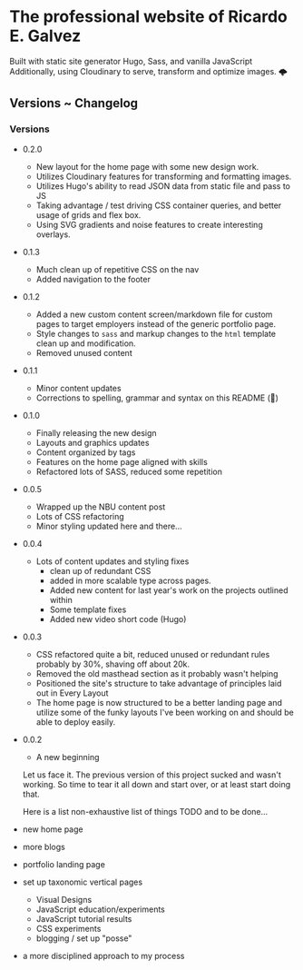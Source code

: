 # The professional website of Ricardo E. Galvez

Built with static site generator Hugo, Sass, and vanilla JavaScript
Additionally, using Cloudinary to serve, transform and optimize images. 🌩️

## Versions ~ Changelog

### Versions
- 0.2.0
  - New layout for the home page with some new design work.
  - Utilizes Cloudinary features for transforming and formatting images.
  - Utilizes Hugo's ability to read JSON data from static file and pass to JS
  - Taking advantage / test driving CSS container queries, and better usage of grids and flex box.
  - Using SVG gradients and noise features to create interesting overlays.

- 0.1.3
  - Much clean up of repetitive CSS on the nav
  - Added navigation to the footer

- 0.1.2
  - Added a new custom content screen/markdown file for custom pages to target employers instead of the generic portfolio page.
  - Style changes to `sass` and markup changes to the `html` template clean up and modification.
  - Removed unused content
 
- 0.1.1
  - Minor content updates
  - Corrections to spelling, grammar and syntax on this README (🥤)

- 0.1.0
  - Finally releasing the new design
  - Layouts and graphics updates
  - Content organized by tags
  - Features on the home page aligned with skills
  - Refactored lots of SASS, reduced some repetition

- 0.0.5
  - Wrapped up the NBU content post
  - Lots of CSS refactoring
  - Minor styling updated here and there...
  
- 0.0.4
  - Lots of content updates and styling fixes
    - clean up of redundant CSS
    - added in more scalable type across pages.
    - Added new content for last year's work on the projects outlined within
    - Some template fixes
    - Added new video short code (Hugo)
    
- 0.0.3
  - CSS refactored quite a bit, reduced unused or redundant rules probably by 30%, shaving off about 20k.
  - Removed the old masthead section as it probably wasn't helping
  - Positioned the site's structure to take advantage of principles laid out in Every Layout
  - The home page is now structured to be a better landing page and utilize some of the funky layouts I've been working on and should be able to deploy easily.

- 0.0.2
  
  - A new beginning
  
  Let us face it. The previous version of this project sucked and wasn't working. So time to tear it all down and start over, or at least start doing that.

  Here is a list non-exhaustive list of things TODO and to be done...

- new home page
- more blogs
- portfolio landing page
- set up taxonomic vertical pages
  
  - Visual Designs
  - JavaScript education/experiments
  - JavaScript tutorial results
  - CSS experiments
  - blogging / set up "posse"

- a more disciplined approach to my process